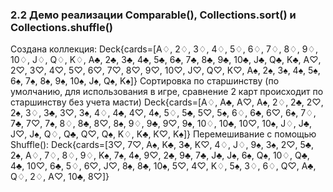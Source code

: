 ### 2.2 Демо реализации Comparable(), Collections.sort() и Collections.shuffle()
Создана коллекция:
Deck{cards=[A♢, 2♢, 3♢, 4♢, 5♢, 6♢, 7♢, 8♢, 9♢, 10♢, J♢, Q♢, K♢, A♣, 2♣, 3♣, 4♣, 5♣, 6♣, 7♣, 8♣, 9♣, 10♣, J♣, Q♣, K♣, A♡, 2♡, 3♡, 4♡, 5♡, 6♡, 7♡, 8♡, 9♡, 10♡, J♡, Q♡, K♡, A♠, 2♠, 3♠, 4♠, 5♠, 6♠, 7♠, 8♠, 9♠, 10♠, J♠, Q♠, K♠]}
Сортировка по старшинству (по умолчанию, для использования в игре, сравнение 2 карт происходит по старшинству без учета масти)
Deck{cards=[A♢, A♣, A♡, A♠, 2♢, 2♣, 2♡, 2♠, 3♢, 3♣, 3♡, 3♠, 4♢, 4♣, 4♡, 4♠, 5♢, 5♣, 5♡, 5♠, 6♢, 6♣, 6♡, 6♠, 7♢, 7♣, 7♡, 7♠, 8♢, 8♣, 8♡, 8♠, 9♢, 9♣, 9♡, 9♠, 10♢, 10♣, 10♡, 10♠, J♢, J♣, J♡, J♠, Q♢, Q♣, Q♡, Q♠, K♢, K♣, K♡, K♠]}
Перемешивание с помощью Shuffle():
Deck{cards=[3♡, 7♡, A♠, K♣, 3♣, K♡, 4♢, J♢, 9♠, 3♠, 2♡, 5♣, 2♠, A♢, 7♢, 8♢, 9♢, K♠, 7♠, 4♠, 9♡, 2♣, 9♣, 7♣, J♣, J♠, 6♠, Q♠, 10♢, Q♣, 4♣, 10♡, 6♣, 5♢, 6♡, J♡, 8♠, 8♣, 10♠, 5♡, 4♡, K♢, 5♠, 3♢, 6♢, Q♡, A♣, Q♢, 2♢, A♡, 10♣, 8♡]}


